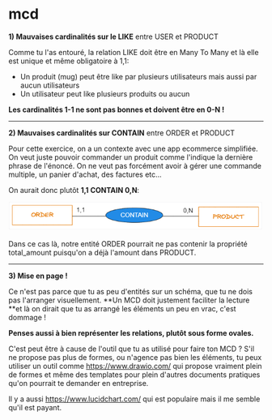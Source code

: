 # mcd

**1) Mauvaises cardinalités sur le LIKE** entre USER et PRODUCT

Comme tu l'as entouré, la relation LIKE doit être en Many To Many et là elle est unique et même obligatoire à 1,1:

-   Un produit (mug) peut être like par plusieurs utilisateurs mais aussi par aucun utilisateurs
-   Un utilisateur peut like plusieurs produits ou aucun

**Les cardinalités 1-1 ne sont pas bonnes et doivent être en 0-N !**

* * *

**2) Mauvaises cardinalités sur CONTAIN** entre ORDER et PRODUCT

Pour cette exercice, on a un contexte avec une app ecommerce simplifiée. On veut juste pouvoir commander un produit comme l'indique la dernière phrase de l'énoncé. On ne veut pas forcément avoir à gérer une commande multiple, un panier d'achat, des factures etc...

On aurait donc plutôt **1,1 CONTAIN 0,N**:

![image.png](/images/mcd/image.PNG)

Dans ce cas là, notre entité ORDER pourrait ne pas contenir la propriété total_amount puisqu'on a déjà l'amount dans PRODUCT.

* * *

**3) Mise en page !**

Ce n'est pas parce que tu as peu d'entités sur un schéma, que tu ne dois pas l'arranger visuellement. **Un MCD doit justement faciliter la lecture **et là on dirait que tu as arrangé les éléments un peu en vrac, c'est dommage !

**Penses aussi à bien représenter les relations, plutôt sous forme ovales.**

C'est peut être à cause de l'outil que tu as utilisé pour faire ton MCD ? S'il ne propose pas plus de formes, ou n'agence pas bien les éléments, tu peux utiliser un outil comme <https://www.drawio.com/> qui propose vraiment plein de formes et même des templates pour plein d'autres documents pratiques qu'on pourrait te demander en entreprise.

Il y a aussi <https://www.lucidchart.com/> qui est populaire mais il me semble qu'il est payant.

